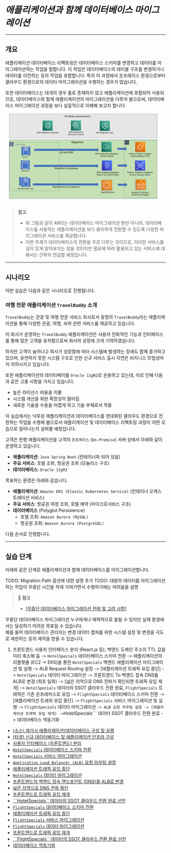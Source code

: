 # ***애플리케이션과 함께 데이터베이스 마이그레이션***

---

## **개요**

애플리케이션 데이터베이스 리팩토링은 데이터베이스 스키마를 변경하고 데이터를 마이그레이션하는 작업을 말합니다. 이 작업은 데이터베이스의 테이블 구조를 변경하거나 데이터를 이전하는 등의 작업을 포함합니다. 특히 이 과정에서 온프레이스 환경으로부터 클라우드 환경으로의 데이터 마이그레이션을 수행하는 경우가 많습니다.

또한 데이터베이스는 대개의 경우 홀로 존재하지 않고 애플리케이션에 포함되어 사용되므로, 데이터베이스와 함께 애플리케이션의 마이그레이션을 다루어 봄으로써, 데이터베이스 마이그레이션 과정을 보다 실질적으로 이해해 보고자 합니다.

![AWS 마이그레이션 포트폴리오](../../images/aws-migration-portfolios.png)

> **참고**<br>
> * 위 그림과 같이 AWS는 데이터베이스 마이그레이션 뿐만 아니라, 데이터베이스를 사용하는 애플리케이션을 보다 용이하게 전환할 수 있도록 다양한 마이그레이션 서비스를 제공합니다.
> * 이번 주제가 데이터베이스의 전환을 주로 다루는 것이므로, 이러한 서비스를 깊이 있게 알아보지는 않을 것이지만 필요에 따라 활용되고 있는 서비스에 대해서는 간략히 언급할 예정입니다.

---

## **시나리오**

이번 실습은 다음과 같은 시나리오로 진행됩니다.

### **여행 전문 애플리케이션 ```TravelBuddy``` 소개**

`TravelBuddy`는 관광 및 여행 전문 서비스 회사로서 동명의 `TravelBuddy`라는 애플리케이션을 통해 다양한 관광, 여행, 숙박 관련 서비스를 제공하고 있습니다.<br>

이 회사가 운영하는 `TravelBuddy` 애플리케이션은 사용자 친화적인 기능과 인터페이스를 통해 많은 고객을 유치함으로써 회사의 성장에 크게 기여하였습니다.

하지만 고객이 늘어나고 회사가 성장함에 따라 시스템에 발생하는 장애도 함께 증가하고 있으며, 유연하지 못한 시스템 구조로 인한 신규 서비스 출시 지연은 비지니스 민첩성마저 저하시키고 있습니다.

또한 애플리케이션의 데이터베이를 `Oracle 11gR2`로 운용하고 있는데, 이로 인해 다음과 같은 고충 사항을 가지고 있습니다.
* 높은 라이선스 비용을 지불
* 시스템 개선을 위한 확장성이 떨어짐
* 새로운 기술을 수용을 어렵게 하고 기술 부채로서 작용

이 실습에서는 낙후된 애플리케이션과 데이터베이스를 현대화된 클라우드 환경으로 전환하는 작업을 수행해 봄으로서 애플리케이션 및 데이터베이스 리팩토링 과정이 어떤 모습으로 일어나는지 살펴볼 예정입니다.<br>

고객은 현행 애플리케이션을 고객의 `온프레미스` (`On-Premise`) 서버 상에서 아래와 같이 운영하고 있습니다.
* **애플리케이션**: `Java Spring Boot` (컨테이너화 되어 있음)
* **주요 서비스**: 호텔 조회, 항공권 조회 (모놀리스 구조)
* **데이터베이스**: `Oracle 11gR2`

목표하는 환경은 아래와 같습니다.
* **애플리케이션**: `Amazon EKS (Elastic Kubernetes Service)` (컨테이너 오케스트레이션 서비스)
* **주요 서비스**: 항공권 여정 조회, 호텔 예약 (마이크로서비스 구조)
* **데이터베이스** (Polyglot Persistence)
  * 호텔 조회: `Amazon Aurora (MySQL)` 
  * 항공권 조회: `Amazon Aurora (PostgreSQL)` 

다음 순서로 진행합니다.

---

## **실습 단계**

아래와 같은 단계로 애플리케이션과 함께 데이터베이스를 마이그레이션합니다.

TODO: Migration Path 옵션에 대한 설명 추가
TODO: 대량의 데이터를 마이그레이션 하는 작업이 무중단 시간을 작게 가져가면서 수행하기에는 어려움을 설명

> 📕 **참고**<br>
> * [[무중단 데이터베이스 마이그레이션 전략 및 고려 사항]](./Zero-Downtime-Migration-Strategy.md)

무중단 데이터베이스 마이그레이션 누구에게나 매력적으로 들릴 수 있지만 실제 환경에서는 달성하기 어려운 목표일 수 있습니다.<br>
예를 들어 데이터베이스 관리자는 변경 데이터 캡처를 위한 시스템 설정 및 변경을 극도로 제한하는 등의 제약을 받을 수 있습니다.<br>


1. 프론트엔드 사용자 인터페이스 분리 (React.js 등), 백엔드 도메인 주소의 TTL 값을 미리 축소해 둠 -> ```HotelSpecials``` 데이터베이스 스키마 전환 -> 애플리케이션의 리플랫폼 (EC2 -> EKS)을 통한 ```HotelSpecials``` 백엔드 애플리케이션 마이그레이션 및 실행 -> ALB Request Routing 설정 -> [애플리케이션 트래픽 유입 중단] -> ```HotelSpecials``` 데이터 마이그레이션 -> 프론트엔드 To 백엔드 접속 DNS를 ALB로 변경 (최초 일회) -> [넓은 지역으로 DNS 전파가 확인되면 트래픽 유입 재개] -> ```HotelSpecials``` 데이터의 SSOT 클라우드 전환 완료, ```FlightSpecials``` 트래픽은 기존 온프레미스로 유입 -> ```FlightSpecials``` 데이터베이스 스키마 전환 -> [애플리케이션 트래피 유입 중단] -> ```FlightSpecials``` 서비스 마이그레이션 및 실행 -> ```FlightSpecials``` 데이터 마이그레이션 ``` -> ALB 요청 라우팅 설정 -> [애플리케이션 트래픽 유입 재개] -> ```HotelSpecials``` 데이터 SSOT 클라우드 전환 완료 -> 데이터베이스 역동기화

* [(소스) 레거시 애플리케이션/데이터베이스 구성 및 실행](./Configure-and-Launch-Legacy-Application-and-Database.md)
* [(타겟) 신규 데이터베이스 및 애플리케이션 인프라 구성](./Configure-New-Database-and-Application-Infrastructure.md)
* [사용자 인터페이스 (프론트엔드) 분리](./Separate-Frontend.md)
* [```HotelSpecials``` 데이터베이스 스키마 전환](./Convert-HotelSpecials-Database-Schema.md)
* [```HotelSpecials``` 서비스 마이그레이션](./Migrate-HotelSpecials-Service.md)
* [```Application Load Balancer (ALB)``` 요청 라우팅 설정](./Configure-ALB-Request-Routing.md)
* [애플리케이션 트래픽 유입 중단](./Stop-Application-Traffic-Inflow.md)
* [```HotelSpecials``` 데이터 마이그레이션](./Migrate-HotelSpecials-Data.md)
* [프론트엔드의 백엔드 접속 엔드포인트 (DNS)를 ALB로 변경](./Change-Frontend-Backend-ALB.md)
* [넓은 지역으로 DNS 전파 확인](./Check-DNS-Propagation.md)
* [프론트엔드로 트래픽 유입 재개](./Resume-Frontend-Traffic.md)
* [```HotelSpecials`` 데이터의 SSOT 클라우드 전환 완료 선언](./Declare-HotelSpecials-SSOT-Cloud-Transition-Complete.md)
* [```FlightSpecials``` 데이터베이스 스키마 전환](./Convert-FlightSpecials-Database-Schema.md)
* [애플리케이션 트래픽 유입 중단](./Stop-Application-Traffic-Inflow.md)
* [```FlightSpecials``` 서비스 마이그레이션](./Migrate-FlightSpecials-Service.md)
* [```FlightSpecials``` 데이터 마이그레이션](./Migrate-FlightSpecials-Data.md)
* [프론트엔드로 트래픽 유입 재개](./Resume-Frontend-Traffic.md)
* [```FlightSpecials`` 데이터의 SSOT 클라우드 전환 완료 선언](./Declare-FlightSpecials-SSOT-Cloud-Transition-Complete.md)
* [데이터베이스 역동기화](./Database-Reverse-Synchronization.md)
